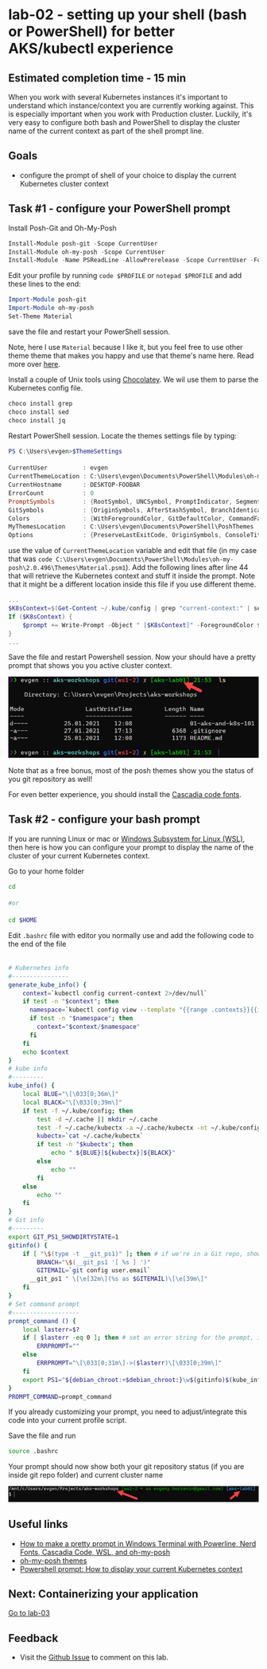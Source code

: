 # lab-02 - setting up your shell (bash or PowerShell) for better AKS/kubectl experience

## Estimated completion time - 15 min

When you work with several Kubernetes instances it's important to understand which instance/context you are currently working against. This is especially important when you work with Production cluster. Luckily, it's very easy to configure both bash and PowerShell to display the cluster name of the current context as part of the shell prompt line. 

## Goals

* configure the prompt of shell of your choice to display the current Kubernetes cluster context

## Task #1 - configure your PowerShell prompt

Install Posh-Git and Oh-My-Posh

```PowerShell
Install-Module posh-git -Scope CurrentUser
Install-Module oh-my-posh -Scope CurrentUser
Install-Module -Name PSReadLine -AllowPrerelease -Scope CurrentUser -Force -SkipPublisherCheck
```

Edit your profile by running `code $PROFILE` or `notepad $PROFILE`  and add these lines to the end:

```PowerShell
Import-Module posh-git
Import-Module oh-my-posh
Set-Theme Material
```

save the file and restart your PowerShell session.

Note, here I use `Material` because I like it, but you feel free to use other theme theme that makes you happy and use that theme's name here. Read more over [here](https://github.com/JanDeDobbeleer/oh-my-posh#themes).

Install a couple of Unix tools using [Chocolatey](https://chocolatey.org/install). We wil use them to parse the Kubernetes config file.

```PowerShell
choco install grep
choco install sed
choco install jq
```

Restart PowerShell session. Locate the themes settings file by typing:

```PowerShell
PS C:\Users\evgen>$ThemeSettings

CurrentUser          : evgen
CurrentThemeLocation : C:\Users\evgen\Documents\PowerShell\Modules\oh-my-posh\2.0.492\Themes\Material.psm1
CurrentHostname      : DESKTOP-FOOBAR
ErrorCount           : 0
PromptSymbols        : {RootSymbol, UNCSymbol, PromptIndicator, SegmentBackwardSymbol…}
GitSymbols           : {OriginSymbols, AfterStashSymbol, BranchIdenticalStatusToSymbol, BeforeStashSymbol…}
Colors               : {WithForegroundColor, GitDefaultColor, CommandFailedIconForegroundColor, WithBackgroundColor…}
MyThemesLocation     : C:\Users\evgen\Documents\PowerShell\PoshThemes
Options              : {PreserveLastExitCode, OriginSymbols, ConsoleTitle}

```

use the value of `CurrentThemeLocation` variable and edit that file (in my case that was `code C:\Users\evgen\Documents\PowerShell\Modules\oh-my-posh\2.0.496\Themes\Material.psm1`). Add the following lines after line 44 that will retrieve the Kubernetes context and stuff it inside the prompt. Note that it might be a different location inside this file if you use different theme.

```PowerShell
...
$K8sContext=$(Get-Content ~/.kube/config | grep "current-context:" | sed "s/current-context: //")
If ($K8sContext) {
    $prompt += Write-Prompt -Object " [$K8sContext]" -ForegroundColor $sl.Colors.PromptSymbolColor
}
...
```

Save the file and restart Powershell session. Now your should have a pretty prompt that shows you you active cluster context.

![ps-k8s](images/ps-k8s.png)

Note that as a free bonus, most of the posh themes show you the status of you git repository as well!

For even better experience, you should install the [Cascadia code fonts](https://github.com/microsoft/cascadia-code#installation).

## Task #2 - configure your bash prompt

If you are running Linux or mac or [Windows Subsystem for Linux (WSL)](https://docs.microsoft.com/en-us/windows/wsl/install-win10?WT.mc_id=AZ-MVP-5003837), then here is how you can configure your prompt to display the name of the cluster of your current Kubernetes context. 

Go to your home folder

```bash
cd

#or

cd $HOME
```

Edit `.bashrc` file with editor you normally use and add the following code to the end of the file

```bash

# Kubernetes info
#----------------
generate_kube_info() {
    context=`kubectl config current-context 2>/dev/null`
    if test -n "$context"; then
      namespace=`kubectl config view --template "{{range .contexts}}{{if eq .name \"$context\"}}{{.context.namespace}}{{end}}{{end}}"  2>/dev/null  | grep -v '<no value>'`
      if test -n "$namespace"; then
        context="$context/$namespace"
      fi
    fi
    echo $context
}
# kube info
#---------
kube_info() {
    local BLUE="\[\033[0;36m\]"
    local BLACK="\[\033[0;39m\]"
    if test -f ~/.kube/config; then
        test -d ~/.cache || mkdir ~/.cache
        test -f ~/.cache/kubectx -a ~/.cache/kubectx -nt ~/.kube/config || generate_kube_info >~/.cache/kubectx
        kubectx=`cat ~/.cache/kubectx`
        if test -n "$kubectx"; then
            echo " ${BLUE}[${kubectx}]${BLACK}"
        else
            echo ""
        fi
    else
        echo ""
    fi
}
# Git info
#---------
export GIT_PS1_SHOWDIRTYSTATE=1
gitinfo() {
    if [ "\$(type -t __git_ps1)" ]; then # if we're in a Git repo, show current branch
        BRANCH="\$(__git_ps1 '[ %s ] ')"
        GITEMAIL=`git config user.email`
      __git_ps1 " \[\e[32m\](%s as $GITEMAIL)\[\e[39m\]"
    fi
}
# Set command prompt
#-------------------
prompt_command () {
    local lasterr=$?
    if [ $lasterr -eq 0 ]; then # set an error string for the prompt, if applicable
        ERRPROMPT=""
    else
        ERRPROMPT="\[\033[0;31m\]->($lasterr)\[\033[0;39m\]"
    fi
    export PS1="${debian_chroot:+$debian_chroot:}\w$(gitinfo)$(kube_info)$ERRPROMPT\n\\$ "
}
PROMPT_COMMAND=prompt_command
```

If you already customizing your prompt, you need to adjust/integrate this code into your current profile script.

Save the file and run

```bash
source .bashrc
```

Your prompt should now show both your git repository status (if you are inside git repo folder) and current cluster name

![bash-prompt](images/bash-prompt.png)

## Useful links

* [How to make a pretty prompt in Windows Terminal with Powerline, Nerd Fonts, Cascadia Code, WSL, and oh-my-posh](https://www.hanselman.com/blog/how-to-make-a-pretty-prompt-in-windows-terminal-with-powerline-nerd-fonts-cascadia-code-wsl-and-ohmyposh)
* [oh-my-posh themes](https://github.com/JanDeDobbeleer/oh-my-posh#themes)
* [Powershell prompt: How to display your current Kubernetes context](https://blog.guybarrette.com/powershell-prompt-how-to-display-your-current-kubernetes-context)

## Next: Containerizing your application

[Go to lab-03](../lab-03/readme.md)

## Feedback

* Visit the [Github Issue](https://github.com/evgenyb/aks-workshops/issues/3) to comment on this lab. 
